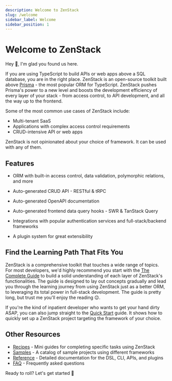 ```yaml
---
description: Welcome to ZenStack
slug: /welcome
sidebar_label: Welcome
sidebar_position: 1
---
```


# Welcome to ZenStack

Hey 👋, I'm glad you found us here.

If you are using TypeScript to build APIs or web apps above a SQL database, you are in the right place. ZenStack is an open-source toolkit built above [Prisma](https://prisma.io) - the most popular ORM for TypeScript. ZenStack pushes Prisma's power to a new level and boosts the development efficiency of every layer of your stack - from access control, to API development, and all the way up to the frontend.

Some of the most common use cases of ZenStack include:
- Multi-tenant SaaS
- Applications with complex access control requirements
- CRUD-intensive API or web apps

ZenStack is not opinionated about your choice of framework. It can be used with any of them.

## Features

- ORM with built-in access control, data validation, polymorphic relations, and more

- Auto-generated CRUD API - RESTful & tRPC

- Auto-generated OpenAPI documentation

- Auto-generated frontend data query hooks - SWR & TanStack Query

- Integrations with popular authentication services and full-stack/backend frameworks

- A plugin system for great extensibility

## Find the Learning Path That Fits You

ZenStack is a comprehensive toolkit that touches a wide range of topics. For most developers, we'd highly recommend you start with the [The Complete Guide](./the-complete-guide) to build a solid understanding of each layer of ZenStack's functionalities. The guide is designed to lay out concepts gradually and lead you through the learning journey from using ZenStack just as a better ORM, to leveraging its total power in full-stack development. The guide is pretty long, but trust me you'll enjoy the reading 😉.

If you're the kind of inpatient developer who wants to get your hand dirty ASAP, you can also jump straight to the [Quick Start](./category/quick-start) guide. It shows how to quickly set up a ZenStack project targeting the framework of your choice.

<!-- It explains how to use the CLI to quickly scaffold a ZenStack project targeting the framework of your choice. -->

## Other Resources

- [Recipes](./category/recipes/) - Mini guides for completing specific tasks using ZenStack
- [Samples](./samples) - A catalog of sample projects using different frameworks
- [Reference](./category/reference/) - Detailed documentation for the DSL, CLI, APIs, and plugins
- [FAQ](./faq) - Frequently asked questions
  
Ready to roll? Let's get started 🚀